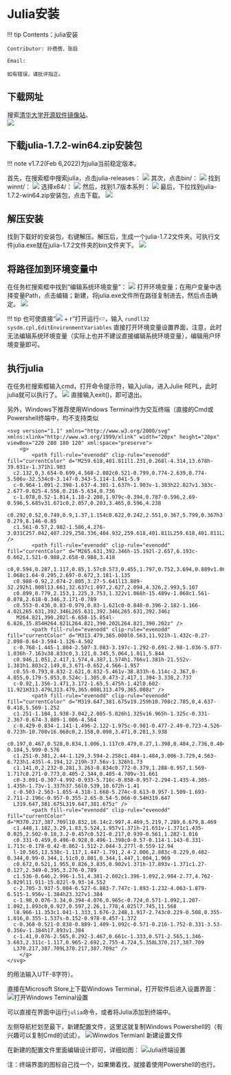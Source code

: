 # Julia安装

!!! tip
    Contents：julia安装

    Contributor: 孙蓓蓓、张启

    Email:

    如有错误，请批评指正。

## 下载网址

搜索[清华大学开源软件镜像站](https://mirrors.tuna.tsinghua.edu.cn/)。  
![](../assets/1.png)

## 下载julia-1.7.2-win64.zip安装包

!!! note
    v1.7.2(Feb 6,2022)为julia当前稳定版本。

首先，在搜索框中搜索julia，点击julia-releases：
![](../assets/2.png)
其次，点击bin/：
![](../assets/3.png)
找到winnt/：
![](../assets/4.png)
选择x64/：
![](../assets/5.png)
然后，找到1.7版本系列：
![](../assets/6.png)
最后，下拉找到julia-1.7.2-win64.zip安装包，点击下载。
![](../assets/7.png)

## 解压安装

找到下载好的安装包，右键解压。解压后，生成一个julia-1.7.2文件夹。可执行文件julia.exe就在julia-1.7.2文件夹的bin文件夹下。
![](../assets/8.png)

## 将路径加到环境变量中

在任务栏搜索框中找到“编辑系统环境变量”：
![](../assets/9.png)
打开环境变量；在用户变量中选择变量Path，点击编辑；新建，将julia.exe文件所在路径复制进去，然后点击确定。
![](../assets/10.png)

!!! tip
    也可使直接“![](../assets/icon-win.svg) + r”打开运行▱，输入 `rundll32 sysdm.cpl,EditEnvironmentVariables` 直接打开环境变量设置界面，注意，此时无法编辑系统环境变量（实际上也并不建议直接编辑系统环境变量），编辑用户环境变量即可。

## 执行julia

在任务栏搜索框输入cmd，打开命令提示符，输入julia，进入Julie REPL，此时julia就可以执行了。
![](../assets/11.png)
直接输入exit()，即可退出。

另外，Windows下推荐使用Windows Terminal作为交互终端（直接的Cmd或Powershell终端中，均不支持类似

```@raw html
<svg version="1.1" xmlns="http://www.w3.org/2000/svg" xmlns:xlink="http://www.w3.org/1999/xlink" width="20px" height="20px" viewBox="220 280 180 120" xml:space="preserve">
    <g>
        <path fill-rule="evenodd" clip-rule="evenodd" fill="currentColor" d="M259.618,401.811l1.231,0.268l-4.314,13.678h-39.031v-1.371h1.903
  c2.132,0,3.654-0.699,4.568-2.082c0.521-0.799,0.774-2.639,0.774-5.506v-32.534c0-3.147-0.343-5.114-1.041-5.9
  c-0.964-1.091-2.398-1.637-4.301-1.637h-1.903v-1.383h22.827v1.383c-2.677-0.025-4.556,0.216-5.634,0.736
  c-1.078,0.52-1.814,1.18-2.208,1.979c-0.394,0.787-0.596,2.69-0.596,5.685v31.671c0,2.057,0.203,3.465,0.596,4.238
  c0.292,0.52,0.749,0.9,1.37,1.154c0.622,0.242,2.551,0.367,5.799,0.367h3.68c3.87,0,6.586-0.279,8.146-0.85
  c1.561-0.57,2.982-1.586,4.276-3.031C257.042,407.229,258.336,404.932,259.618,401.811L259.618,401.811L259.618,401.811z" />
        <path fill-rule="evenodd" clip-rule="evenodd" fill="currentColor" d="M265.631,392.346h-15.192l-2.657,6.193c-0.662,1.521-0.988,2.658-0.988,3.418
  c0,0.594,0.287,1.117,0.85,1.57c0.573,0.455,1.797,0.752,3.694,0.889v1.068H238.98v-1.068c1.64-0.295,2.697-0.672,3.181-1.135
  c0.988-0.92,2.074-2.805,3.27-5.641l13.809-32.292h1.008l13.661,32.637c1.097,2.627,2.094,4.326,2.993,5.107
  c0.899,0.779,2.153,1.225,3.753,1.322v1.068h-15.489v-1.068c1.561-0.078,2.618-0.346,3.171-0.789
  c0.553-0.436,0.83-0.979,0.83-1.621c0-0.848-0.396-2.182-1.166-4.02L265.631,392.346L265.631,392.346L265.631,392.346z
   M264.821,390.202l-6.658-15.854l-6.826,15.854H264.821L264.821,390.202L264.821,390.202z" />
        <path fill-rule="evenodd" clip-rule="evenodd" fill="currentColor" d="M313.479,365.008l0.563,11.921h-1.432c-0.27-2.098-0.64-3.594-1.126-4.502
  c-0.768-1.445-1.804-2.507-3.083-3.197c-1.292-0.691-2.98-1.036-5.077-1.036h-7.163v38.833c0,3.121,0.345,5.064,1.011,5.844
  c0.946,1.051,2.417,1.574,4.387,1.574h1.766v1.381h-21.552v-1.381h1.803c2.149,0,3.671-0.652,4.566-1.957
  c0.55-0.793,0.832-2.621,0.832-5.461v-38.833h-6.114c-2.367,0-4.055,0.179-5.053,0.524c-1.305,0.473-2.417,1.394-3.338,2.737
  c-0.92,1.356-1.471,3.172-1.65,5.475h-1.42l0.602-11.921H313.479L313.479,365.008L313.479,365.008z" />
        <path fill-rule="evenodd" clip-rule="evenodd" fill="currentColor" d="M319.647,381.675v19.259h10.708c2.785,0,4.637-0.418,5.569-1.252
  c1.251-1.104,1.938-3.042,2.085-5.826h1.325v16.965h-1.325c-0.331-2.367-0.674-3.889-1.006-4.564
  c-0.429-0.834-1.141-1.496-2.122-1.975c-0.981-0.477-2.49-0.723-4.526-0.723h-10.708v16.068c0,2.158,0.098,3.471,0.281,3.938
  c0.197,0.467,0.528,0.834,1.006,1.117c0.479,0.27,1.398,0.404,2.736,0.404h8.267c2.748,0,4.76-0.184,5.999-0.576
  c1.251-0.381,2.44-1.129,3.594-2.258c1.484-1.484,3.006-3.729,4.563-6.723h1.435l-4.194,12.219h-37.56v-1.326h1.73
  c1.141,0,2.232-0.281,3.263-0.834c0.772-0.379,1.288-0.957,1.569-1.717c0.271-0.773,0.405-2.344,0.405-4.709v-31.661
  c0-3.091-0.307-4.992-0.933-5.716c-0.858-0.957-2.294-1.435-4.305-1.435h-1.73v-1.337h37.56l0.539,10.672h-1.41
  c-0.503-2.563-1.055-4.318-1.668-5.274c-0.613-0.957-1.509-1.693-2.711-2.196c-0.957-0.355-2.65-0.54-5.066-0.54H319.647
  L319.647,381.675L319.647,381.675z" />
        <path fill-rule="evenodd" clip-rule="evenodd" fill="currentColor" d="M370.217,387.709l10.832,16.14c2.997,4.469,5.219,7.289,6.679,8.469
  c1.448,1.182,3.29,1.83,5.524,1.957v1.371h-21.651v-1.371c1.435-0.025,2.502-0.18,3.2-0.457c0.521-0.217,0.939-0.561,1.282-1.016
  c0.331-0.459,0.496-0.928,0.496-1.398c0-0.57-0.114-1.143-0.331-1.713c-0.178-0.42-0.862-1.512-2.044-3.277l-8.559-12.94
  l-10.565,13.538c-1.117,1.447-1.791,2.4-2.006,2.883c-0.229,0.482-0.344,0.99-0.344,1.51c0,0.801,0.344,1.447,1.004,1.969
  c0.672,0.521,1.955,0.826,3.835,0.902v1.371h-17.893v-1.371c1.27-0.127,2.349-0.395,3.276-0.789
  c1.536-0.646,2.996-1.51,4.381-2.602c1.396-1.092,2.984-2.77,4.762-5.029l11.911-15.022l-9.93-14.552
  c-2.705-3.937-5.004-6.527-6.883-7.747c-1.893-1.232-4.063-1.879-6.515-1.956v-1.384h23.327v1.384
  c-1.98,0.076-3.34,0.394-4.076,0.965c-0.724,0.571-1.092,1.207-1.092,1.893c0,0.927,0.597,2.26,1.778,4.025l7.745,11.568
  l8.966-11.353c1.041-1.333,1.676-2.248,1.917-2.743c0.229-0.508,0.355-1.016,0.355-1.537s-0.152-0.978-0.457-1.372
  c-0.368-0.521-0.838-0.889-1.409-1.092c-0.571-0.216-1.752-0.331-3.53-0.356v-1.384h17.893v1.384
  c-1.41,0.076-2.565,0.292-3.467,0.661c-1.333,0.571-2.565,1.346-3.683,2.311c-1.117,0.965-2.692,2.755-4.724,5.358L370.217,387.709
  L370.217,387.709L370.217,387.709z" />
    </g>
</svg>
```

的用法输入UTF-8字符）。

直接在Microsoft Store上下载Windows Terminal，打开软件后进入设置界面：
![打开Windows Teminal设置](../assets/12.png)

可以直接在界面中运行`julia`命令，或者将Julia添加到终端中。

左侧导航栏划至最下，新建配置文件，这里这就复制Windows Powershell的（有兴趣可以复制Cmd的试试）。
![Winwdos Termianl 新建设置文件](../assets/13.png)

在新建的配置文件里面编辑设计即可，详细如图：
![Julia终端设置](../assets/14.png)

注：终端界面的图标自己找一个，如果懒着找，就接着使用Powershell的也行。
